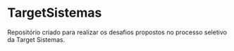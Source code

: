 # TargetSistemas
Repositório criado para realizar os desafios propostos no processo seletivo da Target Sistemas.
